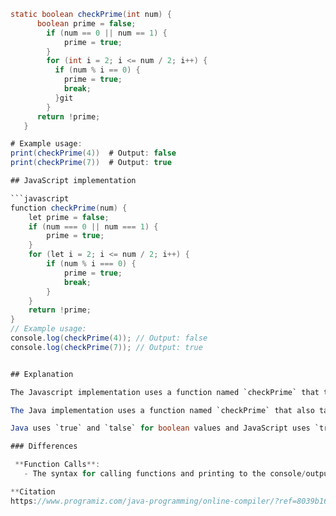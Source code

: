 

```Java
static boolean checkPrime(int num) {
      boolean prime = false;
        if (num == 0 || num == 1) {
            prime = true;
        }
        for (int i = 2; i <= num / 2; i++) {
          if (num % i == 0) {
            prime = true;
            break;
          }git 
        }
      return !prime;
   }

# Example usage:
print(checkPrime(4))  # Output: false
print(checkPrime(7))  # Output: true

## JavaScript implementation

```javascript
function checkPrime(num) {
    let prime = false;
    if (num === 0 || num === 1) {
        prime = true;
    }
    for (let i = 2; i <= num / 2; i++) {
        if (num % i === 0) {
            prime = true;
            break;
        }
    }
    return !prime;
}
// Example usage:
console.log(checkPrime(4)); // Output: false
console.log(checkPrime(7)); // Output: true


## Explanation

The Javascript implementation uses a function named `checkPrime` that takes a single argument `number`. It returns `True` if the number is prime, otherwise, it returns `False`.

The Java implementation uses a function named `checkPrime` that also takes a single argument `int number`. It returns `true` if the number is Prime and `false` otherwise.

Java uses `true` and `talse` for boolean values and JavaScript uses `true` and `false`.

### Differences

 **Function Calls**:
   - The syntax for calling functions and printing to the console/output is slightly different. Java uses `print()`, while JavaScript uses `console.log()`.

**Citation
https://www.programiz.com/java-programming/online-compiler/?ref=8039b165git 